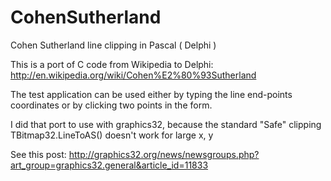 # CohenSutherland
Cohen Sutherland line clipping in Pascal ( Delphi )


This is a port of C code from Wikipedia to Delphi:  http://en.wikipedia.org/wiki/Cohen%E2%80%93Sutherland

The test application can be used either by typing the line end-points coordinates or by clicking two points in the form.

I did that port to use with graphics32, because the standard "Safe" clipping TBitmap32.LineToAS() doesn't work for large x, y 

See this post: http://graphics32.org/news/newsgroups.php?art_group=graphics32.general&article_id=11833



